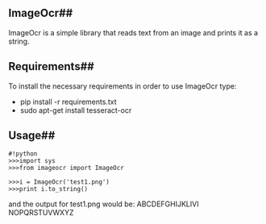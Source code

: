 ## **ImageOcr**##

ImageOcr is a simple library that reads text from an image and prints it as a string.

## **Requirements**##

To install the necessary requirements in order to use ImageOcr type:

* pip install -r requirements.txt
* sudo apt-get install tesseract-ocr

## **Usage**##

```
#!python
>>>import sys
>>>from imageocr import ImageOcr

>>>i = ImageOcr('test1.png')
>>>print i.to_string()

```
and the output for test1.png would be:
ABCDEFGHIJKLIVI
NOPQRSTUVWXYZ
